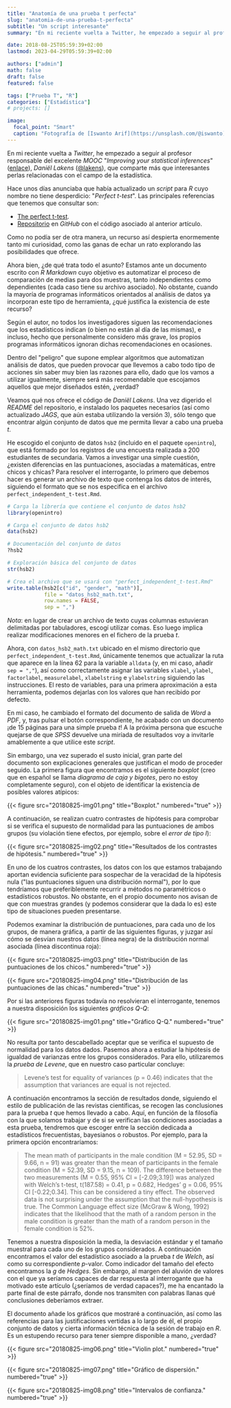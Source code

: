 ```yaml
---
title: "Anatomía de una prueba t perfecta"
slug: "anatomia-de-una-prueba-t-perfecta"
subtitle: "Un script interesante"
summary: "En mi reciente vuelta a Twitter, he empezado a seguir al profesor responsable del excelente MOOC 'Improving your statistical inferences', Daniël Lakens, que comparte más que interesantes perlas relacionadas con el campo de la estadística."

date: 2018-08-25T05:59:39+02:00
lastmod: 2023-04-29T05:59:39+02:00

authors: ["admin"]
math: false
draft: false
featured: false

tags: ["Prueba T", "R"]
categories: ["Estadística"]
# projects: []

image:
  focal_point: "Smart"
  caption: "Fotografía de [Iswanto Arif](https://unsplash.com/@iswanto), disponible en [Unsplash](https://unsplash.com/photos/rBSRJxzymNk)."
---
```


En mi reciente vuelta a *Twitter*, he empezado a seguir al profesor responsable del excelente *MOOC* "*Improving your statistical inferences*" ([enlace](https://www.coursera.org/learn/statistical-inferences)), *Daniël Lakens* ([@lakens](https://twitter.com/lakens)), que comparte más que interesantes perlas relacionadas con el campo de la estadística. 

Hace unos días anunciaba que había actualizado un *script* para *R* cuyo nombre no tiene desperdicio: "*Perfect t-test*". Las principales referencias que tenemos que consultar son:

- [The perfect t-test](http://daniellakens.blogspot.com.es/2015/05/the-perfect-t-test.html).
- [Repositorio](https://github.com/Lakens/Perfect-t-test) en *GitHub* con el código asociado al anterior artículo.
    
Como no podía ser de otra manera, un recurso así despierta enormemente tanto mi curiosidad, como las ganas de echar un rato explorando las posibilidades que ofrece.

Ahora bien, ¿de qué trata todo el asunto? Estamos ante un documento escrito con *R Markdown* cuyo objetivo es automatizar el proceso de comparación de medias para dos muestras, tanto independientes como dependientes (cada caso tiene su archivo asociado). No obstante, cuando la mayoría de programas informáticos orientados al análisis de datos ya incorporan este tipo de herramienta, ¿qué justifica la existencia de este recurso?

Según el autor, no todos los investigadores siguen las recomendaciones que los estadísticos indican (o bien no están al día de las mismas), e incluso, hecho que personalmente considero más grave, los propios programas informáticos ignoran dichas recomendaciones en ocasiones.

Dentro del "peligro" que supone emplear algoritmos que automatizan análisis de datos, que pueden provocar que llevemos a cabo todo tipo de acciones sin saber muy bien las razones para ello, dado que los vamos a utilizar igualmente, siempre será más recomendable que escojamos aquellos que mejor diseñados estén, ¿verdad?

Veamos qué nos ofrece el código de *Daniël Lakens*. Una vez digerido el *README* del repositorio, e instalado los paquetes necesarios (así como actualizado *JAGS*, que aún estaba utilizando la versión 3), sólo tengo que encontrar algún conjunto de datos que me permita llevar a cabo una prueba *t*.

He escogido el conjunto de datos `hsb2` (incluido en el paquete `openintro`), que está formado por los registros de una encuesta realizada a 200 estudiantes de secundaria. Vamos a investigar una simple cuestión, ¿existen diferencias en las puntuaciones, asociadas a matemáticas, entre chicos y chicas? Para resolver el interrogante, lo primero que debemos hacer es generar un archivo de texto que contenga los datos de interés, siguiendo el formato que se nos especifica en el archivo `perfect_independent_t-test.Rmd`.

```r
# Carga la librería que contiene el conjunto de datos hsb2
library(openintro)

# Carga el conjunto de datos hsb2
data(hsb2)

# Documentación del conjunto de datos
?hsb2

# Exploración básica del conjunto de datos
str(hsb2)

# Crea el archivo que se usará con "perfect_independent_t-test.Rmd"
write.table(hsb2[c("id", "gender", "math")],
            file = "datos_hsb2_math.txt",
            row.names = FALSE,
            sep = ",")
```

*Nota*: en lugar de crear un archivo de texto cuyas columnas estuvieran delimitadas por tabuladores, escogí utilizar comas. Eso luego implica realizar modificaciones menores en el fichero de la prueba *t*.

Ahora, con `datos_hsb2_math.txt` ubicado en el mismo directorio que `perfect_independent_t-test.Rmd`, únicamente tenemos que actualizar la ruta que aparece en la línea 62 para la variable `alldata` (y, en mi caso, añadir `sep = ","`), así como correctamente asignar las variables `xlabel`, `ylabel`, `factorlabel`, `measurelabel`, `xlabelstring` e `ylabelstring` siguiendo las instrucciones. El resto de variables, para una primera aproximación a esta herramienta, podemos dejarlas con los valores que han recibido por defecto.

En mi caso, he cambiado el formato del documento de salida de *Word* a *PDF*, y, tras pulsar el botón correspondiente, he acabado con un documento ¡de 15 páginas para una simple prueba *t*! A la próxima persona que escuche quejarse de que *SPSS* devuelve una miríada de resultados voy a invitarle amablemente a que utilice este *script*.

Sin embargo, una vez superado el susto inicial, gran parte del documento son explicaciones generales que justifican el modo de proceder seguido. La primera figura que encontramos es el siguiente *boxplot* (creo que en español se llama *diagrama de caja y bigotes*, pero no estoy completamente seguro), con el objeto de identificar la existencia de posibles valores atípicos:

{{< figure src="20180825-img01.png" title="Boxplot." numbered="true" >}}

A continuación, se realizan cuatro contrastes de hipótesis para comprobar si se verifica el supuesto de normalidad para las puntuaciones de ambos grupos (su violación tiene efectos, por ejemplo, sobre el *error de tipo I*):

{{< figure src="20180825-img02.png" title="Resultados de los contrastes de hipótesis." numbered="true" >}}

En uno de los cuatros contrastes, los datos con los que estamos trabajando aportan evidencia suficiente para sospechar de la veracidad de la hipótesis nula ("las puntuaciones siguen una distribución normal"), por lo que tendríamos que preferiblemente recurrir a métodos no paramétricos o estadísticos robustos. No obstante, en el propio documento nos avisan de que con muestras grandes (y podemos considerar que la dada lo es) este tipo de situaciones pueden presentarse.

Podemos examinar la distribución de puntuaciones, para cada uno de los grupos, de manera gráfica, a partir de las siguientes figuras, y juzgar así cómo se desvían nuestros datos (línea negra) de la distribución normal asociada (línea discontinua roja):

{{< figure src="20180825-img03.png" title="Distribución de las puntuaciones de los chicos." numbered="true" >}}

{{< figure src="20180825-img04.png" title="Distribución de las puntuaciones de las chicas." numbered="true" >}}

Por si las anteriores figuras todavía no resolvieran el interrogante, tenemos a nuestra disposición los siguientes *gráficos Q-Q*:

{{< figure src="20180825-img01.png" title="Gráfico Q-Q." numbered="true" >}}

No resulta por tanto descabellado aceptar que se verifica el supuesto de normalidad para los datos dados. Pasemos ahora a estudiar la hipótesis de igualdad de varianzas entre los grupos considerados. Para ello, utilizaremos la *prueba de Levene*, que en nuestro caso particular concluye:

> Levene’s test for equality of variances (p = 0.46) indicates that the assumption that variances are equal is not rejected.

A continuación encontramos la sección de resultados donde, siguiendo el estilo de publicación de las revistas científicas, se recogen las conclusiones para la prueba *t* que hemos llevado a cabo. Aquí, en función de la filosofía con la que solamos trabajar y de si se verifican las condiciones asociadas a esta prueba, tendremos que escoger entre la sección dedicada a estadísticos frecuentistas, bayesianos o robustos. Por ejemplo, para la primera opción encontraríamos:

> The mean math of participants in the male condition (M = 52.95, SD = 9.66, n = 91) was greater than the mean of participants in the female condition (M = 52.39, SD = 9.15, n = 109). The difference between the two measurements (M = 0.55, 95% CI = [-2.09;3.19]) was analyzed with Welch’s t-test, t(187.58) = 0.41, p = 0.682, Hedges’ g = 0.06, 95% CI [-0.22;0.34]. This can be considered a tiny effect. The observed data is not surprising under the assumption that the null-hypothesis is true. The Common Language effect size (McGraw & Wong, 1992) indicates that the likelihood that the math of a random person in the male condition is greater than the math of a random person in the female condition is 52%.

Tenemos a nuestra disposición la media, la desviación estándar y el tamaño muestral para cada uno de los grupos considerados. A continuación encontramos el valor del estadístico asociado a la prueba *t* de *Welch*, así como su correspondiente *p*-valor. Como indicador del tamaño del efecto encontramos la *g* de *Hedges*. Sin embargo, al margen del aluvión de valores con el que ya seríamos capaces de dar respuesta al interrogante que ha motivado este artículo (¿seríamos de verdad capaces?), me ha encantado la parte final de este párrafo, donde nos transmiten con palabras llanas qué conclusiones deberíamos extraer.

El documento añade los gráficos que mostraré a continuación, así como las referencias para las justificaciones vertidas a lo largo de él, el propio conjunto de datos y cierta información técnica de la sesión de trabajo en *R*. Es un estupendo recurso para tener siempre disponible a mano, ¿verdad?

{{< figure src="20180825-img06.png" title="Violin plot." numbered="true" >}}

{{< figure src="20180825-img07.png" title="Gráfico de dispersión." numbered="true" >}}

{{< figure src="20180825-img08.png" title="Intervalos de confianza." numbered="true" >}}
